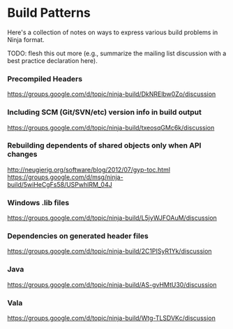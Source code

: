 # Build Patterns

Here's a collection of notes on ways to express various build problems in Ninja format.

TODO: flesh this out more (e.g., summarize the mailing list discussion with a best practice declaration here).

### Precompiled Headers

https://groups.google.com/d/topic/ninja-build/DkNRElbw0Zo/discussion

### Including SCM (Git/SVN/etc) version info in build output

https://groups.google.com/d/topic/ninja-build/txeosqGMc6k/discussion

### Rebuilding dependents of shared objects only when API changes

http://neugierig.org/software/blog/2012/07/gyp-toc.html  
https://groups.google.com/d/msg/ninja-build/5wiHeCgFs58/USPwhlRM_04J

### Windows .lib files

https://groups.google.com/d/topic/ninja-build/L5jyWJFOAuM/discussion

### Dependencies on generated header files

https://groups.google.com/d/topic/ninja-build/2C1PISyR1Yk/discussion

### Java

https://groups.google.com/d/topic/ninja-build/AS-gvHMtU30/discussion

### Vala

https://groups.google.com/d/topic/ninja-build/Wtg-TLSDVKc/discussion
